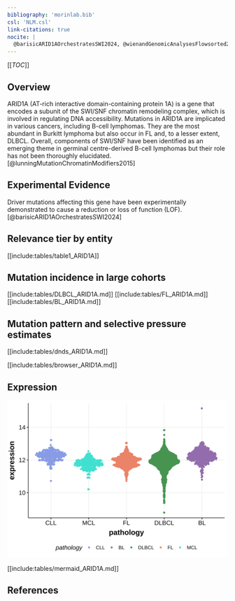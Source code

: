 ```yaml
---
bibliography: 'morinlab.bib'
csl: 'NLM.csl'
link-citations: true
nocite: |
  @barisicARID1AOrchestratesSWI2024, @wienandGenomicAnalysesFlowsorted2019, @rossiCodingGenomeSplenic2012, @loveGeneticLandscapeMutations2012, @zhangGeneticHeterogeneityDiffuse2013, @reddyGeneticFunctionalDrivers2017, @hubschmannMutationalMechanismsShaping2021, @krysiakRecurrentSomaticMutations2017
---
```


[[_TOC_]]

## Overview

ARID1A (AT-rich interactive domain-containing protein 1A) is a gene that encodes a subunit of the SWI/SNF chromatin remodeling complex, which is involved in regulating DNA accessibility. Mutations in ARID1A are implicated in various cancers, including B-cell lymphomas. They are the most abundant in Burkitt lymphoma but also occur in FL and, to a lesser extent, DLBCL. 
Overall, components of SWI/SNF have been identified as an emerging theme in germinal centre-derived B-cell lymphomas but their role has not been thoroughly elucidated.[@lunningMutationChromatinModifiers2015]

## Experimental Evidence

Driver mutations affecting this gene have been experimentally demonstrated to cause a reduction or loss of function (LOF).[@barisicARID1AOrchestratesSWI2024]

## Relevance tier by entity

[[include:tables/table1_ARID1A]]

## Mutation incidence in large cohorts

[[include:tables/DLBCL_ARID1A.md]]
[[include:tables/FL_ARID1A.md]]
[[include:tables/BL_ARID1A.md]]


## Mutation pattern and selective pressure estimates

[[include:tables/dnds_ARID1A.md]]

[[include:tables/browser_ARID1A.md]]

## Expression
![](images/gene_expression/ARID1A_by_pathology.svg)
<!-- ORIGIN: loveGeneticLandscapeMutations2012 -->
<!-- MZL: rossiCodingGenomeSplenic2012c -->
<!-- DLBCL: zhangGeneticHeterogeneityDiffuse2013 -->
<!-- BL: loveGeneticLandscapeMutations2012 -->
<!-- FL: krysiakRecurrentSomaticMutations2017b -->
<!-- BL: loveGeneticLandscapeMutations2012 -->

[[include:tables/mermaid_ARID1A.md]]

## References

<!-- PMBL: wienandGenomicAnalysesFlowsorted2019b -->
